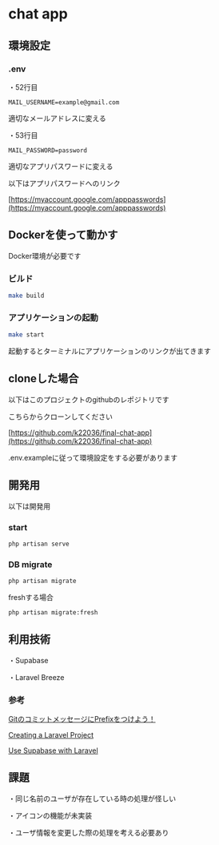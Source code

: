 # chat app

## 環境設定

### .env

・52行目

```env
MAIL_USERNAME=example@gmail.com
```

適切なメールアドレスに変える

・53行目

```env
MAIL_PASSWORD=password
```

適切なアプリパスワードに変える

以下はアプリパスワードへのリンク

[https://myaccount.google.com/apppasswords](https://myaccount.google.com/apppasswords)

## Dockerを使って動かす

Docker環境が必要です

### ビルド

```zsh
make build
```

### アプリケーションの起動

```zsh
make start
```

起動するとターミナルにアプリケーションのリンクが出てきます

## cloneした場合

以下はこのプロジェクトのgithubのレポジトリです

こちらからクローンしてください

[https://github.com/k22036/final-chat-app](https://github.com/k22036/final-chat-app)

.env.exampleに従って環境設定をする必要があります

## 開発用

以下は開発用

### start

```zsh
php artisan serve
```

### DB migrate

```zsh
php artisan migrate
```

freshする場合

```zsh
php artisan migrate:fresh
```

## 利用技術

・Supabase

・Laravel Breeze

### 参考

[GitのコミットメッセージにPrefixをつけよう！](https://qiita.com/a_ya_ka/items/c472a02051d78e4c0855)

[Creating a Laravel Project](https://laravel.com/docs/11.x/installation#creating-a-laravel-project)

[Use Supabase with Laravel](https://supabase.com/docs/guides/getting-started/quickstarts/laravel)

## 課題

・同じ名前のユーザが存在している時の処理が怪しい

・アイコンの機能が未実装

・ユーザ情報を変更した際の処理を考える必要あり
